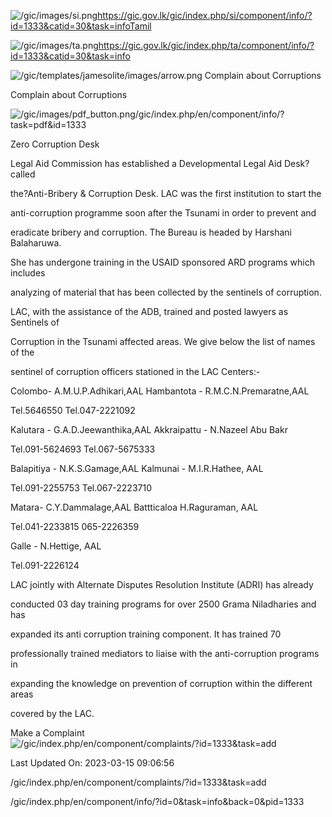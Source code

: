 <!-- Source: https://gic.gov.lk/gic/index.php/en/component/info/?id=1333&catid=30&task=info -->

![/gic/images/si.png](/gic/images/si.png)https://gic.gov.lk/gic/index.php/si/component/info/?id=1333&catid=30&task=infoTamil

![/gic/images/ta.png](/gic/images/ta.png)https://gic.gov.lk/gic/index.php/ta/component/info/?id=1333&catid=30&task=info

![/gic/templates/jamesolite/images/arrow.png](/gic/templates/jamesolite/images/arrow.png) Complain about Corruptions

Complain about Corruptions

![/gic/images/pdf_button.png](/gic/images/pdf_button.png)/gic/index.php/en/component/info/?task=pdf&id=1333

Zero Corruption Desk

Legal Aid Commission has established a Developmental Legal Aid Desk?called

the?Anti-Bribery & Corruption Desk. LAC was the first institution to start the

anti-corruption programme soon after the Tsunami in order to prevent and

eradicate bribery and corruption. The Bureau is headed by Harshani Balaharuwa.

She has undergone training in the USAID sponsored ARD programs which includes

analyzing of material that has been collected by the sentinels of corruption.

LAC, with the assistance of the ADB, trained and posted lawyers as Sentinels of

Corruption in the Tsunami affected areas. We give below the list of names of the

sentinel of corruption officers stationed in the LAC Centers:-

Colombo- A.M.U.P.Adhikari,AAL Hambantota - R.M.C.N.Premaratne,AAL

Tel.5646550 Tel.047-2221092

Kalutara - G.A.D.Jeewanthika,AAL Akkraipattu - N.Nazeel Abu Bakr

Tel.091-5624693 Tel.067-5675333

Balapitiya - N.K.S.Gamage,AAL Kalmunai - M.I.R.Hathee, AAL

Tel.091-2255753 Tel.067-2223710

Matara- C.Y.Dammalage,AAL Battticaloa H.Raguraman, AAL

Tel.041-2233815 065-2226359

Galle - N.Hettige, AAL

Tel.091-2226124

LAC jointly with Alternate Disputes Resolution Institute (ADRI) has already

conducted 03 day training programs for over 2500 Grama Niladharies and has

expanded its anti corruption training component. It has trained 70

professionally trained mediators to liaise with the anti-corruption programs in

expanding the knowledge on prevention of corruption within the different areas

covered by the LAC.

Make a Complaint ![/gic/index.php/en/component/complaints/?id=1333&task=add](/gic/index.php/en/component/complaints/?id=1333&task=add)

Last Updated On: 2023-03-15 09:06:56

/gic/index.php/en/component/complaints/?id=1333&task=add

/gic/index.php/en/component/info/?id=0&task=info&back=0&pid=1333